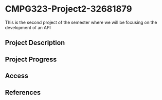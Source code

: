 # CMPG323-Project2-32681879
This is the second project of the semester where we will be focusing on the development of an API
## Project Description
## Project Progress
## Access 
## References

